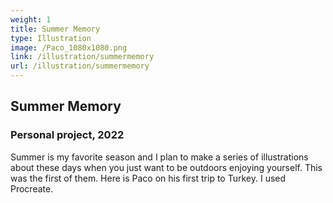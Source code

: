 ```yaml
---
weight: 1
title: Summer Memory
type: Illustration
image: /Paco_1080x1080.png
link: /illustration/summermemory
url: /illustration/summermemory
---
```


## Summer Memory

### Personal project, 2022

Summer is my favorite season and I plan to make a series of illustrations about these days when you just want to be outdoors enjoying yourself. This was the first of them. Here is Paco on his first trip to Turkey. I used Procreate.

